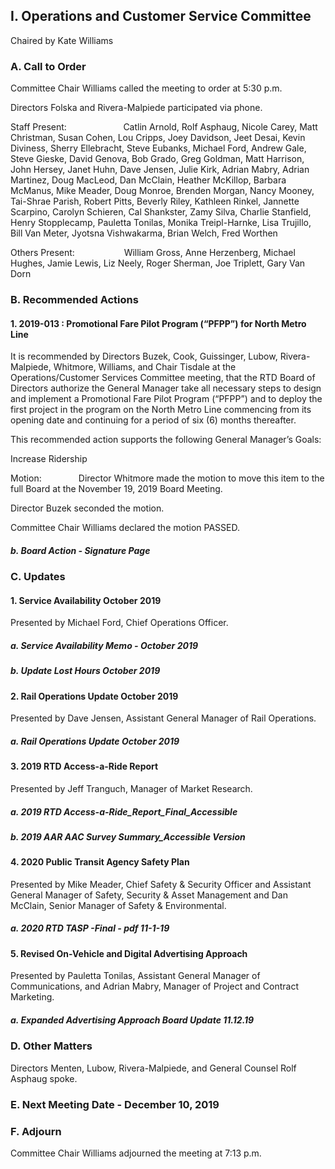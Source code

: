 ## I. Operations and Customer Service Committee

Chaired by Kate Williams

### A. Call to Order

Committee Chair Williams called the meeting to order at 5:30 p.m.

Directors Folska and Rivera-Malpiede participated via phone.

Staff Present:                       Catlin Arnold, Rolf Asphaug, Nicole Carey, Matt Christman, Susan Cohen, Lou Cripps, Joey Davidson, Jeet Desai, Kevin Diviness, Sherry Ellebracht, Steve Eubanks, Michael Ford, Andrew Gale, Steve Gieske, David Genova, Bob Grado, Greg Goldman, Matt Harrison, John Hersey, Janet Huhn, Dave Jensen, Julie Kirk, Adrian Mabry, Adrian Martinez, Doug MacLeod, Dan McClain, Heather McKillop, Barbara McManus, Mike Meader, Doug Monroe, Brenden Morgan, Nancy Mooney, Tai-Shrae Parish, Robert Pitts, Beverly Riley, Kathleen Rinkel, Jannette Scarpino, Carolyn Schieren, Cal Shankster, Zamy Silva, Charlie Stanfield, Henry Stopplecamp, Pauletta Tonilas, Monika Treipl-Harnke, Lisa Trujillo, Bill Van Meter, Jyotsna Vishwakarma, Brian Welch, Fred Worthen

Others Present:                    William Gross, Anne Herzenberg, Michael Hughes, Jamie Lewis, Liz Neely, Roger Sherman, Joe Triplett, Gary Van Dorn

### B. Recommended Actions

#### 1. 2019-013 : Promotional Fare Pilot Program (“PFPP”) for North Metro Line

It is recommended by Directors Buzek, Cook, Guissinger, Lubow, Rivera-Malpiede, Whitmore, Williams, and Chair Tisdale at the Operations/Customer Services Committee meeting, that the RTD Board of Directors authorize the General Manager take all necessary steps to design and implement a Promotional Fare Pilot Program (“PFPP”) and to deploy the first project in the program on the North Metro Line commencing from its opening date and continuing for a period of six (6) months thereafter.

This recommended action supports the following General Manager’s Goals:

Increase Ridership

Motion:               Director Whitmore made the motion to move this item to the full Board at the November 19, 2019 Board Meeting.

Director Buzek seconded the motion.

Committee Chair Williams declared the motion PASSED.

##### b. Board Action - Signature Page

### C. Updates

#### 1. Service Availability October 2019

Presented by Michael Ford, Chief Operations Officer.

##### a. Service Availability Memo - October 2019

##### b. Update Lost Hours October 2019

#### 2. Rail Operations Update October 2019

Presented by Dave Jensen, Assistant General Manager of Rail Operations.

##### a. Rail Operations Update October 2019

#### 3. 2019 RTD Access-a-Ride Report

Presented by Jeff Tranguch, Manager of Market Research.

##### a. 2019 RTD Access-a-Ride_Report_Final_Accessible

##### b. 2019 AAR AAC Survey Summary_Accessible Version

#### 4. 2020 Public Transit Agency Safety Plan

Presented by Mike Meader, Chief Safety & Security Officer and Assistant General Manager of Safety, Security & Asset Management and Dan McClain, Senior Manager of Safety & Environmental.

##### a. 2020 RTD TASP -Final - pdf  11-1-19

#### 5. Revised On-Vehicle and Digital Advertising Approach

Presented by Pauletta Tonilas, Assistant General Manager of Communications, and Adrian Mabry, Manager of Project and Contract Marketing.

##### a. Expanded Advertising Approach Board Update 11.12.19

### D. Other Matters

Directors Menten, Lubow, Rivera-Malpiede, and General Counsel Rolf Asphaug spoke.

### E. Next Meeting Date - December 10, 2019

### F. Adjourn

Committee Chair Williams adjourned the meeting at 7:13 p.m.